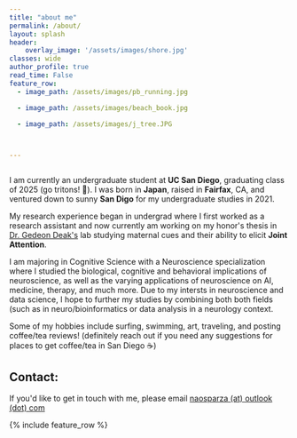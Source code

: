 ```yaml
---
title: "about me"
permalink: /about/
layout: splash
header:
    overlay_image: '/assets/images/shore.jpg'
classes: wide
author_profile: true
read_time: False
feature_row:
  - image_path: /assets/images/pb_running.jpg

  - image_path: /assets/images/beach_book.jpg

  - image_path: /assets/images/j_tree.JPG



---
```

<figure style="width: 50%" class="align-center"> 
  <img src="/assets/images/yosemite_2021.jpg" alt="">
</figure>

I am currently an undergraduate student at <strong>UC San Diego</strong>, graduating class of 2025 (go tritons! 🔱). I was born in <strong>Japan</strong>, raised in <strong>Fairfax</strong>, CA, and ventured down to sunny <strong>San Digo</strong> for my undergraduate studies in 2021.

My research experience began in undergrad where I first worked as a research assistant and now currently am working on my honor's thesis in [Dr. Gedeon Deak's](https://cogdevlab.ucsd.edu/home) lab studying maternal cues and their ability to elicit <strong>Joint Attention</strong>.

I am majoring in Cognitive Science with a Neuroscience specialization where I studied the biological, cognitive and behavioral implications of neuroscience, as well as the varying applications of neuroscience on AI, medicine, therapy, and much more. Due to my intersts in neuroscience and data science, I hope to further my studies by combining both both fields (such as in neuro/bioinformatics or data analysis in a neurology context.

Some of my hobbies include surfing, swimming, art, traveling, and posting coffee/tea reviews! (definitely reach out if you need any suggestions for places to get coffee/tea in San Diego ☕️)

                            
## Contact:                              
If you'd like to get in touch with me, please email [naosparza (at) outlook (dot) com](mailto:naosparza@outlook.com)                                      
                    
{% include feature_row %}
